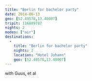 ```yaml
---
title: "Berlin for bachelor party"
date: 2014-06-13
geo: [52.49578,13.40007]
tripit: 116809787
nights: 2
modes: ["air"]
destinations:
  -
    title: "Berlin for bachelor party"
    nights: 2
    location: "Hotel Johann"
    geo: [52.49578,13.40007]
---
```


with Guus, et al
